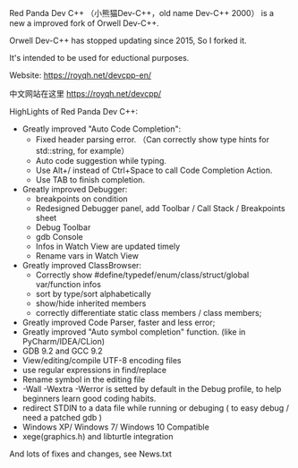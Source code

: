 Red Panda Dev C++ （小熊猫Dev-C++，old name Dev-C++ 2000） is a new a improved fork of Orwell Dev-C++.

Orwell Dev-C++ has stopped updating since 2015, So I forked it. 

It's intended to be used for eductional purposes.

Website: https://royqh.net/devcpp-en/

中文网站在这里 https://royqh.net/devcpp/

HighLights of Red Panda Dev C++:
 * Greatly improved "Auto Code Completion":
   * Fixed header parsing error. （Can correctly show type hints for std::string, for example）
   * Auto code suggestion while typing.
   * Use Alt+/ instead of Ctrl+Space to call Code Completion Action.
   * Use TAB to finish completion.
 * Greatly improved Debugger:
   * breakpoints on condition
   * Redesigned Debugger panel, add Toolbar / Call Stack / Breakpoints sheet
   * Debug Toolbar
   * gdb Console
   * Infos in Watch View are updated timely
   * Rename vars in Watch View
 * Greatly improved ClassBrowser:
   * Correctly show #define/typedef/enum/class/struct/global var/function infos
   * sort by type/sort alphabetically
   * show/hide inherited members
   * correctly differentiate static class members / class members;
 * Greatly improved Code Parser, faster and less error;
 * Greatly improved "Auto symbol completion" function. (like in PyCharm/IDEA/CLion)
 * GDB 9.2 and GCC 9.2
 * View/editing/compile UTF-8 encoding files
 * use regular expressions in find/replace
 * Rename symbol in the editing file
 * -Wall -Wextra -Werror is setted by default in the Debug profile, to help beginners learn good coding habits.
 * redirect STDIN to a data file while running or debuging ( to easy debug / need a patched gdb ) 
 * Windows XP/ Windows 7/ Windows 10 Compatible
 * xege(graphics.h) and libturtle integration
 
And lots of fixes and changes, see News.txt  
